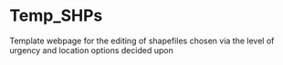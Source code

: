 # Temp_SHPs
Template webpage for the editing of shapefiles chosen via the level of urgency and location options decided upon
